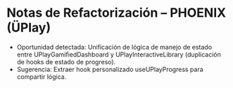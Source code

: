 # Notas de Refactorización – PHOENIX (ÜPlay)

- Oportunidad detectada: Unificación de lógica de manejo de estado entre UPlayGamifiedDashboard y UPlayInteractiveLibrary (duplicación de hooks de estado de progreso).
- Sugerencia: Extraer hook personalizado useUPlayProgress para compartir lógica. 